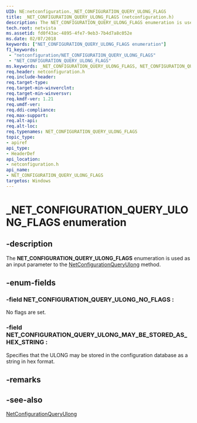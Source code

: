 ```yaml
---
UID: NE:netconfiguration._NET_CONFIGURATION_QUERY_ULONG_FLAGS
title: _NET_CONFIGURATION_QUERY_ULONG_FLAGS (netconfiguration.h)
description: The NET_CONFIGURATION_QUERY_ULONG_FLAGS enumeration is used as an input parameter to the NetConfigurationQueryUlong method.
tech.root: netvista
ms.assetid: fd0f43ac-4895-4fe7-9eb3-7b4d7a8c052e
ms.date: 02/07/2018
keywords: ["NET_CONFIGURATION_QUERY_ULONG_FLAGS enumeration"]
f1_keywords:
 - "netconfiguration/NET_CONFIGURATION_QUERY_ULONG_FLAGS"
 - "NET_CONFIGURATION_QUERY_ULONG_FLAGS"
ms.keywords: _NET_CONFIGURATION_QUERY_ULONG_FLAGS, NET_CONFIGURATION_QUERY_ULONG_FLAGS, 
req.header: netconfiguration.h
req.include-header:
req.target-type:
req.target-min-winverclnt:
req.target-min-winversvr:
req.kmdf-ver: 1.21
req.umdf-ver:
req.ddi-compliance:
req.max-support:
req.alt-api:
req.alt-loc:
req.typenames: NET_CONFIGURATION_QUERY_ULONG_FLAGS
topic_type: 
- apiref
api_type: 
- HeaderDef
api_location:
- netconfiguration.h
api_name: 
- NET_CONFIGURATION_QUERY_ULONG_FLAGS
targetos: Windows
---
```


# _NET_CONFIGURATION_QUERY_ULONG_FLAGS enumeration

## -description



The **NET_CONFIGURATION_QUERY_ULONG_FLAGS** enumeration is used as an input parameter to the [NetConfigurationQueryUlong](nf-netconfiguration-netconfigurationqueryulong.md) method.

## -enum-fields

### -field NET_CONFIGURATION_QUERY_ULONG_NO_FLAGS : 
No flags are set.

### -field NET_CONFIGURATION_QUERY_ULONG_MAY_BE_STORED_AS_HEX_STRING : 
Specifies that the ULONG may be stored in the configuration database as a string in hex format.

## -remarks


## -see-also

[NetConfigurationQueryUlong](nf-netconfiguration-netconfigurationqueryulong.md)
